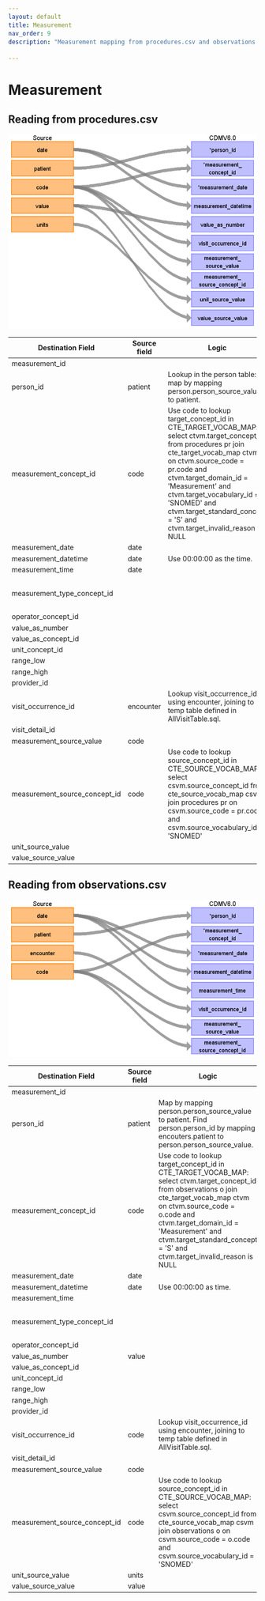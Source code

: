 ```yaml
---
layout: default
title: Measurement
nav_order: 9
description: "Measurement mapping from procedures.csv and observations.csv"

---
```


# Measurement

## Reading from procedures.csv

![](syntheaETL_files/image6.png)

| Destination Field | Source field | Logic | Comment field |
| --- | --- | --- | --- |
| measurement_id |  |  |  |
| person_id | patient | Lookup in the person table: map by mapping person.person_source_value to patient. |  |
| measurement_concept_id | code | Use code to lookup target_concept_id in CTE_TARGET_VOCAB_MAP:    select ctvm.target_concept_id    from procedures pr     join cte_target_vocab_map ctvm       on ctvm.source_code              = pr.code     and ctvm.target_domain_id       = 'Measurement'     and ctvm.target_vocabulary_id = 'SNOMED'     and ctvm.target_standard_concept = 'S'     and ctvm.target_invalid_reason is NULL |  |
| measurement_date | date |  |  |
| measurement_datetime | date | Use 00:00:00 as the time. |  |
| measurement_time | date |  |  |
| measurement_type_concept_id |  |  | Use concept_id 5001 for all records |
| operator_concept_id |  |  |  |
| value_as_number |  |  |  |
| value_as_concept_id |  |  |  |
| unit_concept_id |  |  |  |
| range_low |  |  |  |
| range_high |  |  |  |
| provider_id |  |  |  |
| visit_occurrence_id | encounter | Lookup visit_occurrence_id using encounter, joining to temp table defined in AllVisitTable.sql. |  |
| visit_detail_id |  |  |  |
| measurement_source_value | code |  |  |
| measurement_source_concept_id | code | Use code to lookup source_concept_id in CTE_SOURCE_VOCAB_MAP:     select csvm.source_concept_id     from cte_source_vocab_map csvm      join procedures pr        on csvm.source_code                 = pr.code        and csvm.source_vocabulary_id  = 'SNOMED' |  |
| unit_source_value |  |  |  |
| value_source_value |  |  |  |

## Reading from observations.csv

![](syntheaETL_files/image7.png)

| Destination Field | Source field | Logic | Comment field |
| --- | --- | --- | --- |
| measurement_id |  |  |  |
| person_id | patient | Map by mapping person.person_source_value to patient.  Find person.person_id by mapping encouters.patient to person.person_source_value. |  |
| measurement_concept_id | code | Use code to lookup target_concept_id in CTE_TARGET_VOCAB_MAP:    select ctvm.target_concept_id    from observations o     join cte_target_vocab_map ctvm       on ctvm.source_code              = o.code     and ctvm.target_domain_id       = 'Measurement'     and ctvm.target_standard_concept = 'S'     and ctvm.target_invalid_reason is NULL |  |
| measurement_date | date |  |  |
| measurement_datetime | date | Use 00:00:00 as time. |  |
| measurement_time |  |  |  |
| measurement_type_concept_id |  |  | Use concept_id 5001 for all records |
| operator_concept_id |  |  |  |
| value_as_number | value |  |  |
| value_as_concept_id |  |  |  |
| unit_concept_id |  |  |  |
| range_low |  |  |  |
| range_high |  |  |  |
| provider_id |  |  |  |
| visit_occurrence_id | code | Lookup visit_occurrence_id using encounter, joining to temp table defined in AllVisitTable.sql. |  |
| visit_detail_id |  |  |  |
| measurement_source_value | code |  |  |
| measurement_source_concept_id | code | Use code to lookup source_concept_id in CTE_SOURCE_VOCAB_MAP:     select csvm.source_concept_id     from cte_source_vocab_map csvm      join observations o        on csvm.source_code                 = o.code      and csvm.source_vocabulary_id  = 'SNOMED' |  |
| unit_source_value | units |  |  |
| value_source_value | value |  |  |
